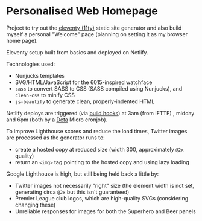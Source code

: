 # Personalised Web Homepage

Project to try out the [eleventy (11ty)](https://www.11ty.dev/) static site generator and also
build myself a personal "Welcome" page (planning on setting it as my browser home page).

Eleventy setup built from basics and deployed on Netlify.

Technologies used:
* Nunjucks templates
* SVG/HTML/JavaScript for the
  [6015](https://wornandwound.com/review/affordable-vintage-seiko-6105/)-inspired watchface
* `sass` to convert SASS to CSS (SASS compiled using Nunjucks), and `clean-css` to minify CSS
* `js-beautify` to generate clean, properly-indented HTML

Netlify deploys are triggered (via [build hooks](https://docs.netlify.com/configure-builds/build-hooks/))
at 3am (from IFTTF) , midday and 6pm (both by a [Deta](https://www.deta.sh/) Micro cronjob).

To improve Lighthouse scores and reduce the load times, Twitter images are processed as the
generator runs to:
* create a hosted copy at reduced size (width 300, approximately `@2x` quality)
* return an `<img>` tag pointing to the hosted copy and using lazy loading

Google Lighthouse is high, but still being held back a little by:
* Twitter images not necessarily "right" size (the element width is not set, generating circa `@2x`
  but this isn't guaranteed)
* Premier League club logos, which are high-quality SVGs (considering changing these)
* Unreliable responses for images for both the Superhero and Beer panels